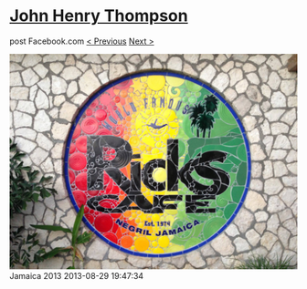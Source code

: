 # [John Henry Thompson](../README.md)
post Facebook.com
[< Previous](2013-08-29-19.md) [Next >](2013-08-29-21.md)

[![](../media/2013-08-29/Jamaica-2031.jpg)](../README.md)
Jamaica 2013
2013-08-29 19:47:34